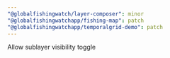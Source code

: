 ```yaml
---
"@globalfishingwatch/layer-composer": minor
"@globalfishingwatchapp/fishing-map": patch
"@globalfishingwatchapp/temporalgrid-demo": patch
---
```


Allow sublayer visibility toggle
